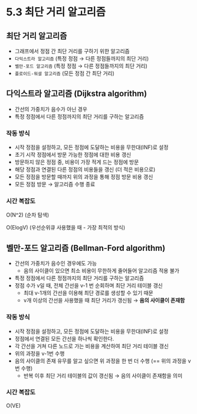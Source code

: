 # 5.3 최단 거리 알고리즘

## 최단 거리 알고리즘

- 그래프에서 정점 간 최단 거리를 구하기 위한 알고리즘
- `다익스트라 알고리즘` (특정 정점 → 다른 정점들까지의 최단 거리)
- `벨만-포드 알고리즘` (특정 정점 → 다른 정점들까지의 최단 거리)
- `플로이드-워셜 알고리즘` (모든 정점 간 최단 거리)

## 다익스트라 알고리즘 (Dijkstra algorithm)

- 간선의 가중치가 음수가 아닌 경우
- 특정 정점에서 다른 정점까지의 최단 거리를 구하는 알고리즘

### 작동 방식

- 시작 정점을 설정하고, 모든 정점에 도달하는 비용을 무한대(INF)로 설정
- 초기 시작 정점에서 방문 가능한 정점에 대한 비용 갱신
- 방문하지 않은 정점 중, 비용이 가장 적게 드는 정점에 방문
- 해당 정점과 연결된 다른 정점의 비용들을 갱신 (더 적은 비용으로)
- 모든 정점을 방문할 때까지 위의 과정을 통해 정점 방문 비용 갱신
- 모든 정점 방문 → 알고리즘 수행 종료

### 시간 복잡도

O(N^2) (순차 탐색)

O(ElogV) (우선순위큐 사용했을 때 - 가장 최적의 방식)

## 벨만-포드 알고리즘 (Bellman-Ford algorithm)

- 간선의 가중치가 음수인 경우에도 가능
    - 음의 사이클이 있으면 최소 비용이 무한하게 줄어들어 알고리즘 적용 불가
- 특정 정점에서 다른 정점까지의 최단 거리를 구하는 알고리즘
- 정점 수가 v일 때, 전체 간선을 v-1 번 순회하며 최단 거리 테이블 갱신
    - 최대 v-1개의 간선을 이용해 최단 경로를 생성할 수 있기 때문
    - v개 이상의 간선을 사용했을 때 최단 거리가 갱신됨 → **음의 사이클이 존재함**

### 작동 방식

- 시작 정점을 설정하고, 모든 정점에 도달하는 비용을 무한대(INF)로 설정
- 정점에서 연결된 모든 간선을 하나씩 확인한다.
- 각 간선을 거쳐 다른 노드로 가는 비용을 계산하여 최단 거리 테이블 갱신
- 위의 과정을 v-1번 수행
- 음의 사이클의 존재 유무를 알고 싶으면 위 과정을 한 번 더 수행 (== 위의 과정을 v번 수행)
    - 반복 이후 최단 거리 테이블의 값이 갱신됨 → 음의 사이클이 존재함을 의미

### 시간 복잡도

O(VE)
